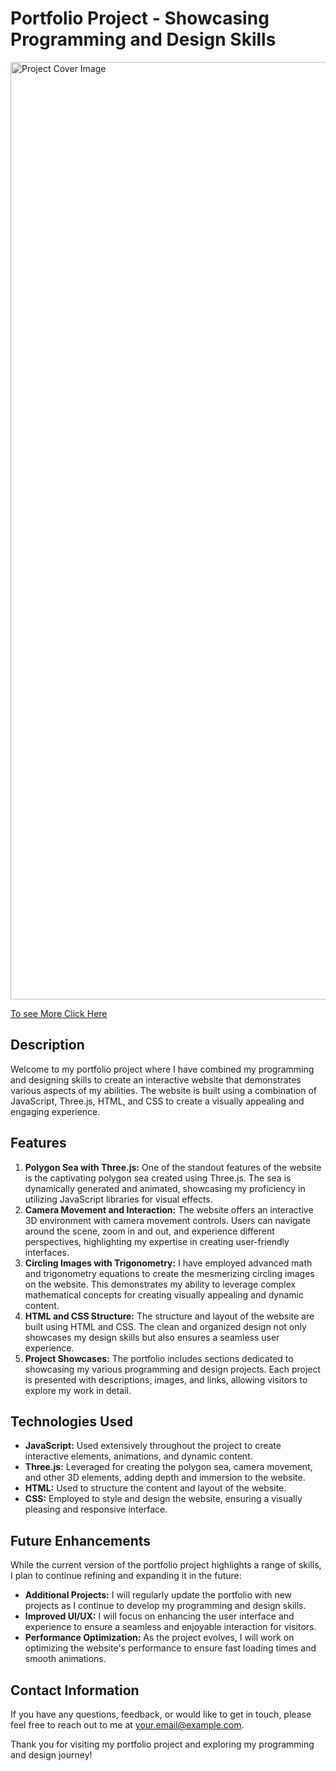 <h1>Portfolio Project - Showcasing Programming and Design Skills</h1>

<img src="screen.png" width="1500px" alt="Project Cover Image">

[To see More Click Here](https://ofirmikel.github.io/Portfolio/)

<h2>Description</h2>
<p>Welcome to my portfolio project where I have combined my programming and designing skills to create an interactive website that demonstrates various aspects of my abilities. The website is built using a combination of JavaScript, Three.js, HTML, and CSS to create a visually appealing and engaging experience.</p>

<h2>Features</h2>
<ol>
  <li><strong>Polygon Sea with Three.js:</strong> One of the standout features of the website is the captivating polygon sea created using Three.js. The sea is dynamically generated and animated, showcasing my proficiency in utilizing JavaScript libraries for visual effects.</li>
  <li><strong>Camera Movement and Interaction:</strong> The website offers an interactive 3D environment with camera movement controls. Users can navigate around the scene, zoom in and out, and experience different perspectives, highlighting my expertise in creating user-friendly interfaces.</li>
  <li><strong>Circling Images with Trigonometry:</strong> I have employed advanced math and trigonometry equations to create the mesmerizing circling images on the website. This demonstrates my ability to leverage complex mathematical concepts for creating visually appealing and dynamic content.</li>
  <li><strong>HTML and CSS Structure:</strong> The structure and layout of the website are built using HTML and CSS. The clean and organized design not only showcases my design skills but also ensures a seamless user experience.</li>
  <li><strong>Project Showcases:</strong> The portfolio includes sections dedicated to showcasing my various programming and design projects. Each project is presented with descriptions, images, and links, allowing visitors to explore my work in detail.</li>
</ol>

<h2>Technologies Used</h2>
<ul>
  <li><strong>JavaScript:</strong> Used extensively throughout the project to create interactive elements, animations, and dynamic content.</li>
  <li><strong>Three.js:</strong> Leveraged for creating the polygon sea, camera movement, and other 3D elements, adding depth and immersion to the website.</li>
  <li><strong>HTML:</strong> Used to structure the content and layout of the website.</li>
  <li><strong>CSS:</strong> Employed to style and design the website, ensuring a visually pleasing and responsive interface.</li>
</ul>

<h2>Future Enhancements</h2>
<p>While the current version of the portfolio project highlights a range of skills, I plan to continue refining and expanding it in the future:</p>
<ul>
  <li><strong>Additional Projects:</strong> I will regularly update the portfolio with new projects as I continue to develop my programming and design skills.</li>
  <li><strong>Improved UI/UX:</strong> I will focus on enhancing the user interface and experience to ensure a seamless and enjoyable interaction for visitors.</li>
  <li><strong>Performance Optimization:</strong> As the project evolves, I will work on optimizing the website's performance to ensure fast loading times and smooth animations.</li>
</ul>

<h2>Contact Information</h2>
<p>If you have any questions, feedback, or would like to get in touch, please feel free to reach out to me at <a href="mailto:your.email@example.com">your.email@example.com</a>.</p>

<p>Thank you for visiting my portfolio project and exploring my programming and design journey!</p>
